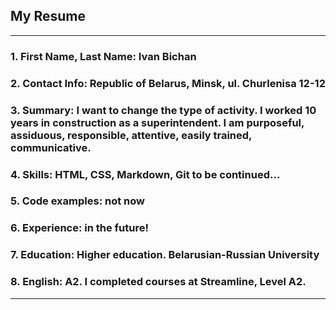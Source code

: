 ## My Resume
---
### 1.  **First Name, Last Name:** Ivan Bichan
### 2. **Contact Info:** Republic of Belarus, Minsk, ul. Churlenisa 12-12
### 3. **Summary:** I want to change the type of activity. I worked 10 years in construction as a superintendent. I am purposeful, assiduous, responsible, attentive, easily trained, communicative.
### 4. **Skills:** HTML, CSS, Markdown, Git to be continued...
### 5. **Code examples:**  not now
### 6. **Experience:** in the future!
### 7. **Education:** Higher education. Belarusian-Russian University
### 8. **English:** A2. I completed courses at Streamline, Level A2.
---

